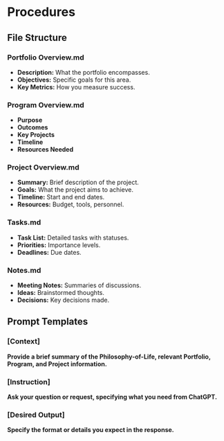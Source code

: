 # Procedures

## File Structure

### Portfolio Overview.md
- **Description:** What the portfolio encompasses.
- **Objectives:** Specific goals for this area.
- **Key Metrics:** How you measure success.

### Program Overview.md
- **Purpose**
- **Outcomes**
- **Key Projects**
- **Timeline**
- **Resources Needed**

### Project Overview.md
- **Summary:** Brief description of the project.
- **Goals:** What the project aims to achieve.
- **Timeline:** Start and end dates.
- **Resources:** Budget, tools, personnel.

### Tasks.md
- **Task List:** Detailed tasks with statuses.
- **Priorities:** Importance levels.
- **Deadlines:** Due dates.

### Notes.md
- **Meeting Notes:** Summaries of discussions.
- **Ideas:** Brainstormed thoughts.
- **Decisions:** Key decisions made.

## Prompt Templates

### [Context]
**Provide a brief summary of the Philosophy-of-Life, relevant Portfolio, Program, and Project information.**

### [Instruction]
**Ask your question or request, specifying what you need from ChatGPT.**

### [Desired Output]
**Specify the format or details you expect in the response.**
